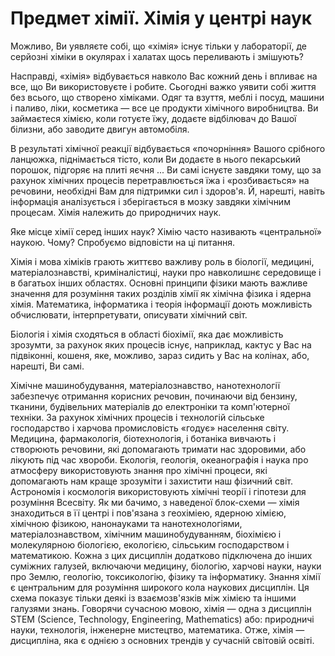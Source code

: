 # Предмет хімії. Хімія у центрі наук
  <p>Можливо, Ви уявляєте собі, що «хімія» існує тільки у лабораторії, де серйозні хіміки в окулярах і халатах щось переливають і змішують? </p>
<P>Насправді, «хімія» відбувається навколо Вас кожний день і впливає на все, що Ви використовуєте і робите.
Сьогодні важко уявити собі життя без всього, що створено хіміками. Одяг та взуття, меблі і посуд, машини і паливо, ліки, косметика ― все це продукти хімічного виробництва. 
  Ви займаєтеся хімією, коли готуєте їжу, додаєте відбілювач до Вашої білизни, або заводите двигун автомобіля.</p>
  
<p>В результаті хімічної реакції відбувається «почорніння» Вашого срібного ланцюжка, піднімається тісто, коли Ви додаєте в нього пекарський порошок, підгоряє на плиті яєчня ...
Ви самі існуєте завдяки тому, що за рахунок хімічних процесів перетравлюється їжа і «розбивається» на речовини, необхідні Вам для підтримки сил і здоров'я.
Й, нарешті, навіть інформація аналізується і зберігається в мозку завдяки хімічним процесам.
  Хімія належить до природничих наук.</p>
<p>Яке місце хімії серед інших наук?
Хімію часто називають «центральної» наукою. Чому?
Спробуємо відповісти на ці питання.<p>
<p>Хімія і мова хіміків грають життєво важливу роль в біології, медицині, матеріалознавстві, криміналістиці, науки про навколишнє середовище і в багатьох інших областях.
Основні принципи фізики мають важливе значення для розуміння таких розділів хімії як хімічна фізика і ядерна хімія.
  Математика, інформатика і теорія інформації доють можливість обчислювати, інтерпретувати, описувати хімічний світ. </p>
<p>Біологія і хімія сходяться в області біохімії, яка дає можливість зрозумти, за рахунок яких процесів існує, наприклад, кактус у Вас на підвіконні, кошеня, яке, можливо, зараз сидить у Вас на колінах, або, нарешті, Ви самі.</p>
<p>Хімічне машинобудування, матеріалознавство, нанотехнології забезпечує отримання корисних речовин, починаючи від бензину, тканини, будівельних матеріалів до електроніки та комп'ютерної техніки.
За рахунок хімічних процесів і технологій сільське господарство і харчова промисловість «годує» населення світу.
Медицина, фармакологія, біотехнологія, і ботаніка вивчають і створюють речовини, які допомагають тримати нас здоровими, або лікують під час хвороби.
Екологія, геологія, океанографія і наука про атмосферу використовують знання про хімічні процеси, які допомагають нам краще зрозуміти і захистити наш фізичний світ.
Астрономія і космологія використовують хімічні теорії і гіпотези для розуміння Всесвіту.
Як ми бачимо, з наведеної блок-схеми ― хімія знаходиться в її центрі і пов'язана з геохіміею, ядерною хімією, хімічною фізикою, нанонауками та нанотехнологіями, матеріалознавством, хімічним машинобудуванням, біохімією і молекулярною біологією, екологією, сільським господарством і математикою.
Кожна з цих дисциплін додатково підключена до інших суміжних галузей, включаючи медицину, біологію, харчові науки, науки про Землю, геологію, токсикологію, фізику та інформатику.
Знання хімії є центральним для розуміння широкого кола наукових дисциплін. Ця схема показує тільки деякі із взаємозв'язків між хімією та іншими галузями знань.
Говорячи сучасною мовою, хімія ― одна з дисциплін STEM (Science, Technology, Engineering, Mathematics) або: природничі науки, технологія, інженерне мистецтво, математика. Отже, хімія ― дисципліна, яка є однією з основних трендів у сучасній світовій освіті.



